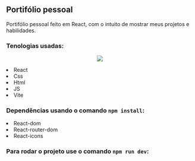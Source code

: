 ## Portifólio pessoal 

<p> Portifólio pessoal feito em React, com o intuito de mostrar meus projetos e habilidades. </p>

### Tenologias usadas: 
<p align="center">
  <a href="https://skillicons.dev">
    <img src="https://skillicons.dev/icons?i=react,js,html,css,vite" />
  </a>
</p>
<li>React 
<li>Css 
<li>Html 
<li>JS
<li>Vite

### Dependências usando o comando `npm install`:

<li>React-dom
<li>React-router-dom
<li>React-icons


### Para rodar o projeto use o comando `npm run dev`:



